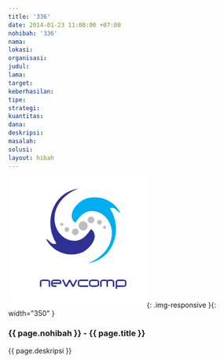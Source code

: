 ```yaml
---
title: '336'
date: 2014-01-23 11:08:00 +07:00
nohibah: '336'
nama: 
lokasi: 
organisasi: 
judul: 
lama: 
target: 
keberhasilan: 
tipe: 
strategi: 
kuantitas: 
dana: 
deskripsi: 
masalah: 
solusi: 
layout: hibah
---
```


![336](/static/img/hibahcms/336.png){: .img-responsive }{: width="350" }

### {{ page.nohibah }} - {{ page.title }}

{{ page.deskripsi }}

